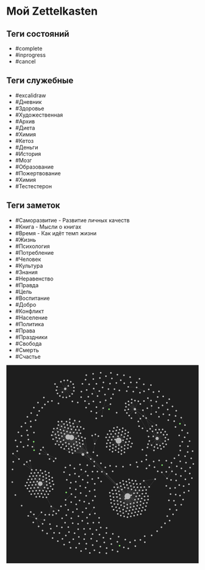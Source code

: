 # Мой Zettelkasten

## Теги состояний
- #complete
- #inprogress
- #cancel

## Теги служебные
- #excalidraw
- #Дневник 
- #Здоровье 
- #Художественная 
- #Архив 
- #Диета 
- #Химия 
- #Кетоз 
- #Деньги 
- #История 
- #Мозг 
- #Образование 
- #Пожертвование 
- #Химия 
- #Тестестерон 


## Теги заметок
- #Саморазвитие - Развитие личных качеств
- #Книга - Мысли о книгах
- #Время - Как идёт темп жизни
- #Жизнь 
- #Психология 
- #Потребление 
- #Человек 
- #Культура 
- #Знания 
- #Неравенство 
- #Правда 
- #Цель 
- #Воспитание 
- #Добро 
- #Конфликт 
- #Население 
- #Политика 
- #Права 
- #Праздники 
- #Свобода 
- #Смерть 
- #Счастье 



![Graph](_attachments/f1a29b928d3a9c8a094c2dfbe58b9613.png)